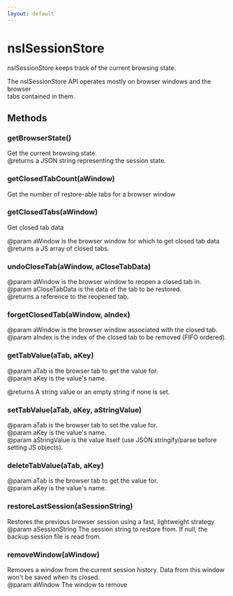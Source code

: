 ```yaml
---
layout: default
---
```


# nsISessionStore #
  
nsISessionStore keeps track of the current browsing state.  
  
The nsISessionStore API operates mostly on browser windows and the browser  
tabs contained in them.  
  

## Methods ##

### getBrowserState() ###
  
Get the current browsing state.  
@returns a JSON string representing the session state.  
  

### getClosedTabCount(aWindow) ###
  
Get the number of restore-able tabs for a browser window  
  

### getClosedTabs(aWindow) ###
  
Get closed tab data  
  
@param aWindow is the browser window for which to get closed tab data  
@returns a JS array of closed tabs.  
  

### undoCloseTab(aWindow, aCloseTabData) ###
  
@param aWindow is the browser window to reopen a closed tab in.  
@param aCloseTabData is the data of the tab to be restored.  
@returns a reference to the reopened tab.  
  

### forgetClosedTab(aWindow, aIndex) ###
  
@param aWindow is the browser window associated with the closed tab.  
@param aIndex  is the index of the closed tab to be removed (FIFO ordered).  
  

### getTabValue(aTab, aKey) ###
  
@param aTab is the browser tab to get the value for.  
@param aKey is the value's name.  
  
@returns A string value or an empty string if none is set.  
  

### setTabValue(aTab, aKey, aStringValue) ###
  
@param aTab         is the browser tab to set the value for.  
@param aKey         is the value's name.  
@param aStringValue is the value itself (use JSON.stringify/parse before setting JS objects).  
  

### deleteTabValue(aTab, aKey) ###
  
@param aTab is the browser tab to get the value for.  
@param aKey is the value's name.  
  

### restoreLastSession(aSessionString) ###
  
Restores the previous browser session using a fast, lightweight strategy  
@param aSessionString The session string to restore from. If null, the  
                      backup session file is read from.  
  

### removeWindow(aWindow) ###
  
Removes a window from the current session history. Data from this window  
won't be saved when its closed.  
@param aWindow The window to remove  
  
